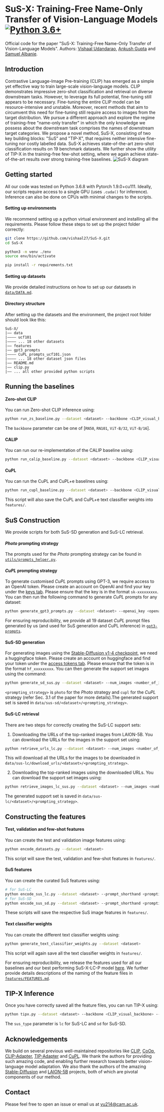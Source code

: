 # SuS-X: Training-Free Name-Only Transfer of Vision-Language Models [![Python 3.6+](https://img.shields.io/badge/python-3.6+-blue.svg)](https://www.python.org/downloads/release/python-360/)

Official code for the paper "SuS-X: Training-Free Name-Only Transfer of Vision-Language Models". Authors: [Vishaal Udandarao](http://vishaal27.github.io/), [Ankush Gupta](https://ankushgupta.org/) and [Samuel Albanie](http://samuelalbanie.com/).

## Introduction
Contrastive Language-Image Pre-training (CLIP) has emerged as a simple yet effective way to train large-scale vision-language models. CLIP demonstrates impressive zero-shot classification and retrieval on diverse downstream tasks. However, to leverage its full potential, fine-tuning still appears to be necessary. Fine-tuning the entire CLIP model can be resource-intensive and unstable. Moreover, recent methods that aim to circumvent this need for
fine-tuning still require access to images from the target distribution. We pursue a different approach and explore the regime of training-free "name-only transfer" in which the only knowledge we possess about the downstream task comprises the names of downstream target categories. We propose a novel method, SuS-X, consisting of two key building blocks: "SuS" and "TIP-X", that requires neither intensive fine-tuning nor costly labelled data. SuS-X achieves state-of-the-art zero-shot classification results on 19 benchmark datasets. We further show the utility of TIP-X in the training-free few-shot setting, where we again achieve state-of-the-art results over strong training-free baselines.
![SuS-X diagram](https://github.com/vishaal27/SuS-X/blob/main/figs/cvpr-susx-diagram.png)

## Getting started
All our code was tested on Python 3.6.8 with Pytorch 1.9.0+cu111. Ideally, our scripts require access to a single GPU (uses `.cuda()` for inference). Inference can also be done on CPUs with minimal changes to the scripts.

#### Setting up environments
We recommend setting up a python virtual environment and installing all the requirements. Please follow these steps to set up the project folder correctly:

```bash
git clone https://github.com/vishaal27/SuS-X.git
cd SuS-X

python3 -m venv ./env
source env/bin/activate

pip install -r requirements.txt
```

#### Setting up datasets
We provide detailed instructions on how to set up our datasets in [`data/DATA.md`](https://github.com/vishaal27/SuS-X/blob/main/data/DATA.md).

#### Directory structure
After setting up the datasets and the environment, the project root folder should look like this:
```
SuS-X/
|–– data
|–––– ucf101
|–––– ... 18 other datasets
|–– features
|–– gpt3_prompts
|–––– CuPL_prompts_ucf101.json
|–––– ... 18 other dataset json files
|–– README.md
|–– clip.py
|–– ... all other provided python scripts
```

## Running the baselines

#### Zero-shot CLIP
You can run Zero-shot CLIP inference using:
```bash
python run_zs_baseline.py --dataset <dataset> --backbone <CLIP_visual_backbone>
```
The `backbone` parameter can be one of [`RN50`, `RN101`, `ViT-B/32`, `ViT-B/16`].

#### CALIP
You can run our re-implementation of the CALIP baseline using:
```bash
python run_calip_baseline.py --dataset <dataset> --backbone <CLIP_visual_backbone>
```

#### CuPL
You can run the CuPL and CuPL+e baselines using:
```bash
python run_cupl_baseline.py --dataset <dataset> --backbone <CLIP_visual_backbone>
```
This script will also save the CuPL and CuPL+e text classifier weights into `features/`.

## SuS Construction
We provide scripts for both SuS-SD generation and SuS-LC retrieval.

#### *Photo* prompting strategy
The prompts used for the *Photo* prompting strategy can be found in [`utils/prompts_helper.py`](https://github.com/vishaal27/SuS-X/blob/main/utils/prompts_helper.py).

#### *CuPL* prompting strategy
To generate customised *CuPL* prompts using GPT-3, we require access to an OpenAI token. Please create an account on OpenAI and find your key under the [keys tab](https://beta.openai.com/account/api-keys). Please ensure that the key is in the format `sk-xxxxxxxxx`.
You can then run the following command to generate *CuPL* prompts for any dataset:
```bash
python generate_gpt3_prompts.py --dataset <dataset> --openai_key <openai_key>
```
For ensuring reproducibility, we provide all 19 dataset *CuPL* prompt files generated by us (and used for SuS generation and CuPL inference) in [`gpt3-prompts`](https://github.com/vishaal27/SuS-X/tree/main/gpt3_prompts).

#### SuS-SD generation
For generating images using the [Stable-Diffusion v1-4 checkpoint](https://huggingface.co/CompVis/stable-diffusion-v1-4), we need a huggingface token. Please create an account on huggingface and find your token under the [access tokens tab](https://huggingface.co/settings/tokens). Please ensure that the token is in the format `hf_xxxxxxxxx`.
You can then generate the support set images using the command:
```bash
python generate_sd_sus.py --dataset <dataset> --num_images <number_of_images_per_class> --prompt_shorthand <prompting_strategy> --huggingface_key <huggingface_token>
```
`<prompting_strategy>` is `photo` for the *Photo* strategy and `cupl` for the *CuPL* strategy (refer Sec. 3.1 of the paper for more details).The generated support set is saved in `data/sus-sd/<dataset>/<prompting_strategy>`.

#### SuS-LC retrieval
There are two steps for correctly creating the SuS-LC support sets: 
1. Downloading the URLs of the top-ranked images from LAION-5B. You can download the URLs for the images in the support set using:
```bash
python retrieve_urls_lc.py --dataset <dataset> --num_images <number_of_image_urls_per_class> --prompt_shorthand <prompting_strategy>
```
This will download all the URLs for the images to be downloaded in `data/sus-lc/download_urls/<dataset>/<prompting_strategy>`.

2. Downloading the top-ranked images using the downloaded URLs. You can download the support set images using:
```bash
python retrieve_images_lc_sus.py --dataset <dataset> --num_images <number_of_images_per_class> --prompt_shorthand <prompting_strategy>
```
The generated support set is saved in `data/sus-lc/<dataset>/<prompting_strategy>`.

## Constructing the features

#### Test, validation and few-shot features
You can create the test and validation image features using:
```bash
python encode_datasets.py --dataset <dataset>
```
This script will save the test, validation and few-shot features in `features/`.

#### SuS features
You can create the curated SuS features using:
```bash
# for SuS-LC
python encode_sus_lc.py --dataset <dataset> --prompt_shorthand <prompting_strategy>
# for SuS-SD
python encode_sus_sd.py --dataset <dataset> --prompt_shorthand <prompting_strategy>
```
These scripts will save the respective SuS image features in `features/`.

#### Text classifier weights
You can create the different text classifier weights using:
```bash
python generate_text_classifier_weights.py --dataset <dataset>
```
This script will again save all the text classifier weights in `features/`.

For ensuring reproducibility, we release the features used for all our baselines and our best performing SuS-X-LC-P model [here](https://drive.google.com/drive/u/0/folders/1nzRf13Ha1gvKP_n_4a_JreplA0QkHGBh). We further provide details descriptions of the naming of the feature files in [`features/FEATURES.md`](https://github.com/vishaal27/SuS-X/blob/main/features/FEATURES.md).

## TIP-X Inference
Once you have correctly saved all the feature files, you can run TIP-X using:
```bash
python tipx.py --dataset <dataset> --backbone <CLIP_visual_backbone> --prompt_shorthand <prompting_strategy> --sus_type <SuS_type>
```
The `sus_type` parameter is `lc` for SuS-LC and `sd` for SuS-SD.

## Acknowledgements
We build on several previous well-maintained repositories like [CLIP](https://github.com/openai/CLIP/tree/main/clip), [CoOp](https://github.com/KaiyangZhou/CoOp/), [CLIP-Adapter](https://github.com/gaopengcuhk/CLIP-Adapter), [TIP-Adapter](https://github.com/gaopengcuhk/Tip-Adapter/) and [CuPL](https://github.com/sarahpratt/CuPL). We thank the authors for providing such amazing code, and enabling further research towards better vision-language model adaptation. We also thank the authors of the amazing [Stable-Diffusion](https://stability.ai/blog/stable-diffusion-public-release) and [LAION-5B](https://laion.ai/blog/laion-5b/) projects, both of which are pivotal components of our method.

## Contact
Please feel free to open an issue or email us at [vu214@cam.ac.uk](mailto:vu214@cam.ac.uk).
